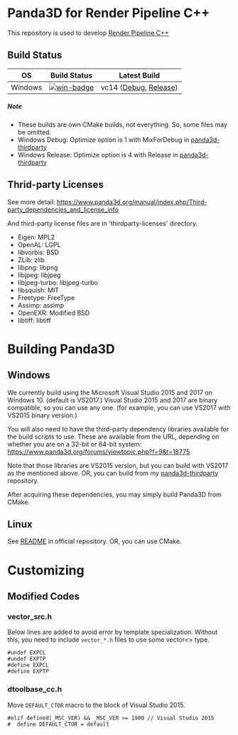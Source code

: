 # Panda3D for Render Pipeline C++

This repository is used to develop [Render Pipeline C++](https://github.com/bluekyu/render_pipeline_cpp)



## Build Status

| OS       | Build Status             | Latest Build                                      |
| :------: | :----------------------: | :-----------------------------------------------: |
| Windows  | [![win-badge]][win-link] | vc14 ([Debug][win-debug], [Release][win-release]) |

[win-badge]: https://ci.appveyor.com/api/projects/status/dti693iydj981tu5/branch/master?svg=true "AppVeyor build status"
[win-link]: https://ci.appveyor.com/project/bluekyu/panda3d/branch/master "AppVeyor build link"
[win-debug]: https://ci.appveyor.com/api/projects/bluekyu/panda3d/artifacts/panda3d.7z?branch=master&job=Configuration%3A+Debug "Download latest build (Debug)"
[win-release]: https://ci.appveyor.com/api/projects/bluekyu/panda3d/artifacts/panda3d.7z?branch=master&job=Configuration%3A+Release "Download latest build (Release)"

##### Note
- These builds are own CMake builds, not everything. So, some files may be omitted.
- Windows Debug: Optimize option is 1 with MixForDebug in [panda3d-thirdparty](https://github.com/bluekyu/panda3d-thirdparty)
- Windows Release: Optimize option is 4 with Release in [panda3d-thirdparty](https://github.com/bluekyu/panda3d-thirdparty)



## Thrid-party Licenses
See more detail: https://www.panda3d.org/manual/index.php/Third-party_dependencies_and_license_info

And third-party license files are in 'thirdparty-licenses' directory.

- Eigen: MPL2
- OpenAL: LGPL
- libvorbis: BSD
- ZLib: zlib
- libpng: libpng
- libjpeg: libjpeg
- libjpeg-turbo: libjpeg-turbo
- libsquish: MIT
- Freetype: FreeType
- Assimp: assimp
- OpenEXR: Modified BSD
- libtiff: libtiff



# Building Panda3D
## Windows

We currently build using the Microsoft Visual Studio 2015 and 2017 on Windows 10. (default is VS2017.)
Visual Studio 2015 and 2017 are binary compatible, so you can use any one.
(for example, you can use VS2017 with VS2015 binary version.)

You will also need to have the third-party dependency libraries available for
the build scripts to use. These are available from the URL,
depending on whether you are on a 32-bit or 64-bit system:
https://www.panda3d.org/forums/viewtopic.php?f=9&t=18775

Note that those libraries are VS2015 version, but you can build with VS2017 as the mentioned above.
OR, you can build from my [panda3d-thirdparty](https://github.com/bluekyu/panda3d-thirdparty) repository.

After acquiring these dependencies, you may simply build Panda3D from CMake.

## Linux

See [README](https://github.com/panda3d/panda3d) in official repository. OR, you can use CMake.



# Customizing

## Modified Codes

### vector_src.h
Below lines are added to avoid error by template specialization.
Without this, you need to include `vector_*.h` files to use some vector<> type.
```
#undef EXPCL
#undef EXPTP
#define EXPCL
#define EXPTP
```


### dtoolbase_cc.h
Move `DEFAULT_CTOR` macro to the block of Visual Studio 2015.
```
#elif defined(_MSC_VER) && _MSC_VER >= 1900 // Visual Studio 2015
#  define DEFAULT_CTOR = default
```
